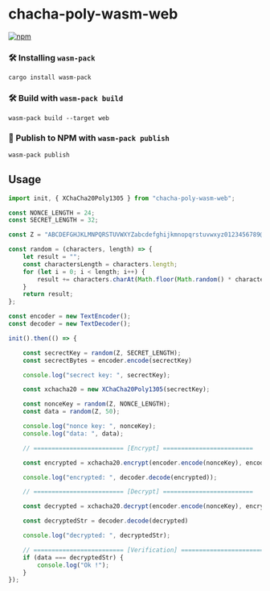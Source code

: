# chacha-poly-wasm-web

[![npm](https://img.shields.io/npm/v/chacha-poly-wasm-web)](https://www.npmjs.com/package/chacha-poly-wasm-web)

### 🛠️ Installing `wasm-pack`

```
cargo install wasm-pack
```

### 🛠️ Build with `wasm-pack build`

```
wasm-pack build --target web
```

### 🎁 Publish to NPM with `wasm-pack publish`

```
wasm-pack publish
```

## Usage

```js
import init, { XChaCha20Poly1305 } from "chacha-poly-wasm-web";

const NONCE_LENGTH = 24;
const SECRET_LENGTH = 32;

const Z = "ABCDEFGHJKLMNPQRSTUVWXYZabcdefghijkmnopqrstuvwxyz0123456789@#";

const random = (characters, length) => {
    let result = "";
    const charactersLength = characters.length;
    for (let i = 0; i < length; i++) {
        result += characters.charAt(Math.floor(Math.random() * charactersLength));
    }
    return result;
};

const encoder = new TextEncoder();
const decoder = new TextDecoder();

init().then(() => {

    const secrectKey = random(Z, SECRET_LENGTH);
    const secrectBytes = encoder.encode(secrectKey)

    console.log("secrect key: ", secrectKey);

    const xchacha20 = new XChaCha20Poly1305(secrectKey);

    const nonceKey = random(Z, NONCE_LENGTH);
    const data = random(Z, 50);

    console.log("nonce key: ", nonceKey);
    console.log("data: ", data);

    // ========================= [Encrypt] =========================

    const encrypted = xchacha20.encrypt(encoder.encode(nonceKey), encoder.encode(data))

    console.log("encrypted: ", decoder.decode(encrypted));

    // ========================= [Decrypt] =========================

    const decrypted = xchacha20.decrypt(encoder.encode(nonceKey), encrypted)

    const decryptedStr = decoder.decode(decrypted)

    console.log("decrypted: ", decryptedStr);

    // ========================= [Verification] =========================
    if (data === decryptedStr) {
        console.log("Ok !");
    }
});
```
